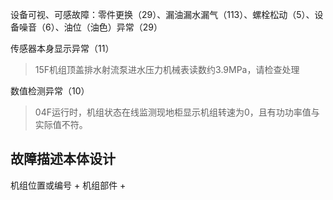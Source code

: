 设备可视、可感故障：零件更换（29）、漏油漏水漏气（113）、螺栓松动（5）、设备噪音（6）、油位（油色）异常（29）


传感器本身显示异常（11）
> 15F机组顶盖排水射流泵进水压力机械表读数约3.9MPa，请检查处理


数值检测异常（10）
> 04F运行时，机组状态在线监测现地柜显示机组转速为0，且有功功率值与实际值不符。



## 故障描述本体设计

机组位置或编号 + 机组部件 + 







